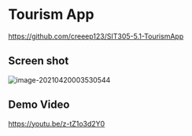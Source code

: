 # Tourism App

https://github.com/creeep123/SIT305-5.1-TourismApp

## Screen shot

![image-20210420003530544](https://gitee.com/yxon123/gitee-sources/raw/master//Images/image-20210420003530544.png)

## Demo Video

https://youtu.be/z-tZ1o3d2Y0